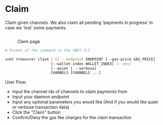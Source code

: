 # Claim

Claim given channels. We also claim all pending ‘payments in progress’ in case we ‘lost’ some payments.

<figure><img src="../../../.gitbook/assets/Screenshot 2024-08-16 at 7.22.52 AM.png" alt=""><figcaption><p>Claim page</p></figcaption></figure>

```bash
# Format of the command in the SNET CLI

snet treasurer claim [-h] --endpoint ENDPOINT [--gas-price GAS_PRICE]
                     [--wallet-index WALLET_INDEX] [--yes]
                     [--quiet | --verbose]
                     CHANNELS [CHANNELS ...]
```

User Flow:

* Input the channel ids of channels to claim payments from
* Input your daemon endpoint
* Input any optional parameters you would like (And if you would like quiet or verbose transaction data)
* Click the "Claim" button
* Confirm/Deny the gas fee charges for the claim transaction

